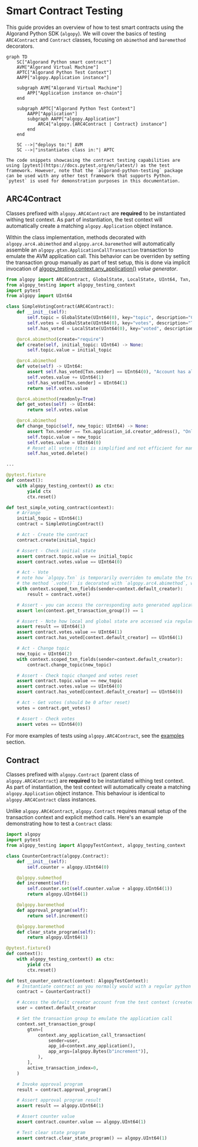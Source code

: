 # Smart Contract Testing

This guide provides an overview of how to test smart contracts using the Algorand Python SDK (`algopy`). We will cover the basics of testing `ARC4Contract` and `Contract` classes, focusing on `abimethod` and `baremethod` decorators.

```{mermaid}
graph TD
    SC["Algorand Python smart contract"]
    AVM["Algorand Virtual Machine"]
    APTC["Algorand Python Test Context"]
    AAPP["algopy.Application instance"]

    subgraph AVM["Algorand Virtual Machine"]
        APP["Application instance on-chain"]
    end

    subgraph APTC["Algorand Python Test Context"]
        AAPP["Application"]
        subgraph AAPP["algopy.Application"]
            ARC4["algopy.{ARC4Contract | Contract} instance"]
        end
    end

    SC -->|"deploys to:"| AVM
    SC -->|"instantiates class in:"| APTC
```

```{note}
The code snippets showcasing the contract testing capabilities are using [pytest](https://docs.pytest.org/en/latest/) as the test framework. However, note that the `algorand-python-testing` package can be used with any other test framework that supports Python. `pytest` is used for demonstration purposes in this documentation.
```

## ARC4Contract

Classes prefixed with `algopy.ARC4Contract` are **required** to be instantiated withing test context. As part of instantiation, the test context will automatically create a matching `algopy.Application` object instance.

Within the class implementation, methods decorated with `algopy.arc4.abimethod` and `algopy.arc4.baremethod` will automatically assemble an `algopy.gtxn.ApplicationCallTransaction` transaction to emulate the AVM application call. This behavior can be overriden by setting the transaction group manually as part of test setup, this is done via implicit invocation of [algopy_testing.context.any_application()](#algopy_testing.context.AlgopyTestContext.any_application) _value generator_.

```python
from algopy import ARC4Contract, GlobalState, LocalState, UInt64, Txn, arc4
from algopy_testing import algopy_testing_context
import pytest
from algopy import UInt64

class SimpleVotingContract(ARC4Contract):
    def __init__(self):
        self.topic = GlobalState(UInt64(0), key="topic", description="Current voting topic ID")
        self.votes = GlobalState(UInt64(0), key="votes", description="Total votes cast")
        self.has_voted = LocalState(UInt64(0), key="voted", description="Whether an account has voted")

    @arc4.abimethod(create="require")
    def create(self, initial_topic: UInt64) -> None:
        self.topic.value = initial_topic

    @arc4.abimethod
    def vote(self) -> UInt64:
        assert self.has_voted[Txn.sender] == UInt64(0), "Account has already voted"
        self.votes.value += UInt64(1)
        self.has_voted[Txn.sender] = UInt64(1)
        return self.votes.value

    @arc4.abimethod(readonly=True)
    def get_votes(self) -> UInt64:
        return self.votes.value

    @arc4.abimethod
    def change_topic(self, new_topic: UInt64) -> None:
        assert Txn.sender == Txn.application_id.creator_address(), "Only creator can change topic"
        self.topic.value = new_topic
        self.votes.value = UInt64(0)
        # Reset all votes (this is simplified and not efficient for many users)
        self.has_voted.delete()

...

@pytest.fixture
def context():
    with algopy_testing_context() as ctx:
        yield ctx
        ctx.reset()

def test_simple_voting_contract(context):
    # Arrange
    initial_topic = UInt64(1)
    contract = SimpleVotingContract()

    # Act - Create the contract
    contract.create(initial_topic)

    # Assert - Check initial state
    assert contract.topic.value == initial_topic
    assert contract.votes.value == UInt64(0)

    # Act - Vote
    # note how `algopy.Txn` is temporarily overriden to emulate the transaction content
    # the method `.vote()` is decorated with `algopy.arc4.abimethod`, which means it will assemble a transaction to emulate the AVM application call
    with context.scoped_txn_fields(sender=context.default_creator):
        result = contract.vote()

    # Assert - you can access the corresponding auto generated application call transaction via test context
    assert len(context.get_transaction_group()) == 1

    # Assert - Note how local and global state are accessed via regular python instance attributes
    assert result == UInt64(1)
    assert contract.votes.value == UInt64(1)
    assert contract.has_voted[context.default_creator] == UInt64(1)

    # Act - Change topic
    new_topic = UInt64(2)
    with context.scoped_txn_fields(sender=context.default_creator):
        contract.change_topic(new_topic)

    # Assert - Check topic changed and votes reset
    assert contract.topic.value == new_topic
    assert contract.votes.value == UInt64(0)
    assert contract.has_voted[context.default_creator] == UInt64(0)

    # Act - Get votes (should be 0 after reset)
    votes = contract.get_votes()

    # Assert - Check votes
    assert votes == UInt64(0)
```

For more examples of tests using `algopy.ARC4Contract`, see the [examples](../examples.md) section.

## Contract

Classes prefixed with `algopy.Contract` (parent class of `algopy.ARC4Contract`) are **required** to be instantiated withing test context. As part of instantiation, the test context will automatically create a matching `algopy.Application` object instance. This behaviour is identical to `algopy.ARC4Contract` class instances.

Unlike `algopy.ARC4Contract`, `algopy.Contract` requires manual setup of the transaction context and explicit method calls. Here's an example demonstrating how to test a `Contract` class:

```python
import algopy
import pytest
from algopy_testing import AlgopyTestContext, algopy_testing_context

class CounterContract(algopy.Contract):
    def __init__(self):
        self.counter = algopy.UInt64(0)

    @algopy.submethod
    def increment(self):
        self.counter.set(self.counter.value + algopy.UInt64(1))
        return algopy.UInt64(1)

    @algopy.baremethod
    def approval_program(self):
        return self.increment()

    @algopy.baremethod
    def clear_state_program(self):
        return algopy.UInt64(1)

@pytest.fixture()
def context():
    with algopy_testing_context() as ctx:
        yield ctx
        ctx.reset()

def test_counter_contract(context: AlgopyTestContext):
    # Instantiate contract as you normally would with a regular python class
    contract = CounterContract()

    # Access the default creator account from the test context (created by default on test context creation)
    user = context.default_creator

    # Set the transaction group to emulate the application call
    context.set_transaction_group(
        gtxn=[
            context.any_application_call_transaction(
                sender=user,
                app_id=context.any_application(),
                app_args=[algopy.Bytes(b"increment")],
            ),
        ],
        active_transaction_index=0,
    )

    # Invoke approval program
    result = contract.approval_program()

    # Assert approval program result
    assert result == algopy.UInt64(1)

    # Assert counter value
    assert contract.counter.value == algopy.UInt64(1)

    # Test clear state program
    assert contract.clear_state_program() == algopy.UInt64(1)
```

